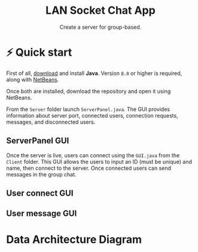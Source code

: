 <h1 align="center">
  LAN Socket Chat App
</h1>
<p align="center">Create a server for group-based.</p>

# ⚡️ Quick start

First of all, [download](https://golang.org/dl/) and install **Java**. Version `8.0` or higher is required, along with [NetBeans](https://netbeans.apache.org/download/index.html). 

Once both are installed, download the repository and open it using NetBeans.

From the `Server` folder launch `ServerPanel.java`. The GUI provides information about server port, connected users, connection requests, messages, and disconnected users.

## ServerPanel GUI


Once the server is live, users can connect using the `GUI.java` from the `Client` folder. This GUI allows the users to input an ID (must be unique) and name, then connect to the server. Once connected users can send messages in the group chat.

## User connect GUI

## User message GUI

# Data Architecture Diagram
